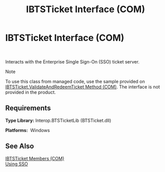 ﻿---
title: IBTSTicket Interface (COM)
TOCTitle: IBTSTicket Interface (COM)
ms:assetid: 6117f93d-d596-40e2-9880-7cfd74b00ec8
ms:mtpsurl: https://msdn.microsoft.com/library/Aa560452(v=BTS.80)
ms:contentKeyID: 51528442
ms.date: 08/30/2017
mtps_version: v=BTS.80
---

# IBTSTicket Interface (COM)

 

Interacts with the Enterprise Single Sign-On (SSO) ticket server.


> [!NOTE]
> <P>To use this class from managed code, use the sample provided on <A href="ibtsticket-validateandredeemticket-method-com.md">IBTSTicket.ValidateAndRedeemTicket Method (COM)</A>. The interface is not provided in the product.</P>



## Requirements

**Type Library:** Interop.BTSTicketLib (BTSTicket.dll)

**Platforms:**  Windows

## See Also

[IBTSTicket Members (COM)](ibtsticket-members-com.md)  
[Using SSO](https://msdn.microsoft.com/library/aa561654\(v=bts.80\))

